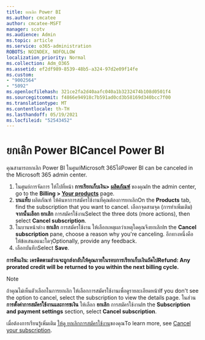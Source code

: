 ```yaml
---
title: ยกเลิก Power BI
ms.author: cmcatee
author: cmcatee-MSFT
manager: scotv
ms.audience: Admin
ms.topic: article
ms.service: o365-administration
ROBOTS: NOINDEX, NOFOLLOW
localization_priority: Normal
ms.collection: Adm_O365
ms.assetid: ef2df989-8539-48b5-a324-97d2e09f14fe
ms.custom:
- "9002564"
- "5092"
ms.openlocfilehash: 321ce2fa2d40aafc040a1b3232474b108d0501f4
ms.sourcegitcommit: f4866e94918c7b591ad0cd3b58169d340bcc7f00
ms.translationtype: MT
ms.contentlocale: th-TH
ms.lasthandoff: 05/19/2021
ms.locfileid: "52543452"
---
```

# <a name="cancel-power-bi"></a><span data-ttu-id="3c7ad-102">ยกเลิก Power BI</span><span class="sxs-lookup"><span data-stu-id="3c7ad-102">Cancel Power BI</span></span>

<span data-ttu-id="3c7ad-103">คุณสามารถยกเลิก Power BI ในศูนย์Microsoft 365ได้</span><span class="sxs-lookup"><span data-stu-id="3c7ad-103">Power BI can be canceled in the Microsoft 365 admin center.</span></span>

1. <span data-ttu-id="3c7ad-104">ในศูนย์การจัดการ ให้ไปที่หน้า **การเรียกเก็บเงิน> [ผลิตภัณฑ์](https://go.microsoft.com/fwlink/p/?linkid=842054)** ของคุณ</span><span class="sxs-lookup"><span data-stu-id="3c7ad-104">In the admin center, go to the **Billing > [Your products](https://go.microsoft.com/fwlink/p/?linkid=842054)** page.</span></span>
2. <span data-ttu-id="3c7ad-105">**บนแท็บ** ผลิตภัณฑ์ ให้ค้นหาการสมัครใช้งานที่คุณต้องการยกเลิก</span><span class="sxs-lookup"><span data-stu-id="3c7ad-105">On the **Products** tab, find the subscription that you want to cancel.</span></span> <span data-ttu-id="3c7ad-106">เลือกจุดสามจุด (การทําเพิ่มเติม) **จากนั้นเลือก ยกเลิก** การสมัครใช้งาน</span><span class="sxs-lookup"><span data-stu-id="3c7ad-106">Select the three dots (more actions), then select **Cancel subscription**.</span></span>
3. <span data-ttu-id="3c7ad-107">ในบานหน้าต่าง **ยกเลิก** การสมัครใช้งาน ให้เลือกเหตุผลว่าเหตุใดคุณจึงยกเลิก</span><span class="sxs-lookup"><span data-stu-id="3c7ad-107">In the **Cancel subscription** pane, choose a reason why you're canceling.</span></span> <span data-ttu-id="3c7ad-108">อีกทางหนึ่งคือ ให้ข้อเสนอแนะใดๆ</span><span class="sxs-lookup"><span data-stu-id="3c7ad-108">Optionally, provide any feedback.</span></span>
4. <span data-ttu-id="3c7ad-109">เลือกบันทึก</span><span class="sxs-lookup"><span data-stu-id="3c7ad-109">Select **Save**.</span></span>

<span data-ttu-id="3c7ad-110">**การคืนเงิน: เครดิตตามส่วนจะถูกส่งกลับให้คุณภายในรอบการเรียกเก็บเงินถัดไป**</span><span class="sxs-lookup"><span data-stu-id="3c7ad-110">**Refund: Any prorated credit will be returned to you within the next billing cycle.**</span></span>

> [!NOTE]
> <span data-ttu-id="3c7ad-111">ถ้าคุณไม่เห็นตัวเลือกในการยกเลิก ให้เลือกการสมัครใช้งานเพื่อดูรายละเอียดหน้า</span><span class="sxs-lookup"><span data-stu-id="3c7ad-111">If you don't see the option to cancel, select the subscription to view the details page.</span></span> <span data-ttu-id="3c7ad-112">ในส่วน **การตั้งค่าการสมัครใช้งานและการชเงิน** ให้เลือก **ยกเลิก** การสมัครใช้งาน</span><span class="sxs-lookup"><span data-stu-id="3c7ad-112">In the **Subscription and payment settings** section, select **Cancel subscription**.</span></span>

<span data-ttu-id="3c7ad-113">เมื่อต้องการเรียนรู้เพิ่มเติม [ให้ดู ยกเลิกการสมัครใช้งาน](/microsoft-365/commerce/subscriptions/cancel-your-subscription)ของคุณ</span><span class="sxs-lookup"><span data-stu-id="3c7ad-113">To learn more, see [Cancel your subscription](/microsoft-365/commerce/subscriptions/cancel-your-subscription).</span></span>